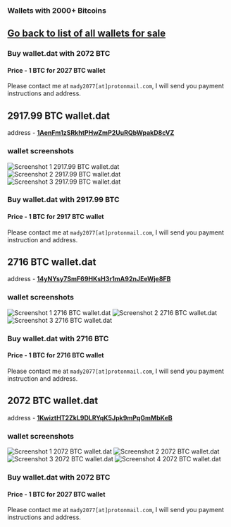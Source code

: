 ### Wallets with 2000+ Bitcoins

## [Go back to list of all wallets for sale](https://github.com/mady2077/walletBTC)

### Buy wallet.dat with 2072 BTC
#### Price - 1 BTC for 2027 BTC wallet
Please contact me at `mady2077[at]protonmail.com`, I will send you payment instructions and address.

## 2917.99 BTC wallet.dat

address - **[1AenFm1zSRkhtPHwZmP2UuRQbWpakD8cVZ](https://www.blockchain.com/btc/address/1AenFm1zSRkhtPHwZmP2UuRQbWpakD8cVZ)**

### wallet screenshots 

![Screenshot 1 2917.99 BTC wallet.dat](https://i.imgur.com/5ISjitR.png)
![Screenshot 2 2917.99 BTC wallet.dat](https://i.imgur.com/tv787mh.png)
![Screenshot 3 2917.99 BTC wallet.dat](https://i.imgur.com/SIZ4JqK.png)

### Buy wallet.dat with 2917.99 BTC
#### Price - 1 BTC for 2917 BTC wallet
Please contact me at `mady2077[at]protonmail.com`, I will send you payment instruction and address.


## 2716 BTC wallet.dat

address - **[14yNYsy7SmF69HKsH3r1mA92nJEeWje8FB](https://www.blockchain.com/btc/address/14yNYsy7SmF69HKsH3r1mA92nJEeWje8FB)**

### wallet screenshots 

![Screenshot 1 2716 BTC wallet.dat](https://i.imgur.com/ktWfOQU.png)
![Screenshot 2 2716 BTC wallet.dat](https://i.imgur.com/1BMxc7N.png)
![Screenshot 3 2716 BTC wallet.dat](https://i.imgur.com/FUx1oYV.png)

### Buy wallet.dat with 2716 BTC
#### Price - 1 BTC for 2716 BTC wallet
Please contact me at `mady2077[at]protonmail.com`, I will send you payment instruction and address.

## 2072 BTC wallet.dat

address - **[1KwiztHT2ZkL9DLRYqK5Jpk9mPqGmMbKeB](https://www.blockchain.com/btc/address/1KwiztHT2ZkL9DLRYqK5Jpk9mPqGmMbKeB)**

### wallet screenshots 

![Screenshot 1 2072 BTC wallet.dat](https://i.imgur.com/E1CVozj.png)
![Screenshot 2 2072 BTC wallet.dat](https://i.imgur.com/LOnHT7R.png)
![Screenshot 3 2072 BTC wallet.dat](https://i.imgur.com/pSpsbu4.png)
![Screenshot 4 2072 BTC wallet.dat](https://i.imgur.com/VrUIo8E.png)

### Buy wallet.dat with 2072 BTC
#### Price - 1 BTC for 2027 BTC wallet
Please contact me at `mady2077[at]protonmail.com`, I will send you payment instructions and address.